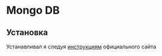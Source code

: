 # Mongo DB

## Установка

Устанавливал я следуя [инструкциям](https://www.mongodb.com/docs/manual/tutorial/install-mongodb-on-ubuntu/#import-the-public-key-used-by-the-package-management-system) официального сайта
